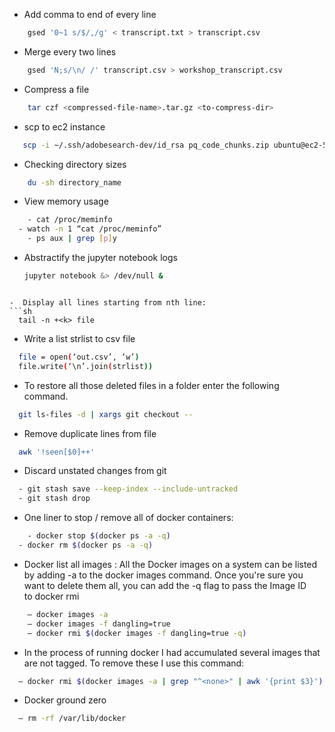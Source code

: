 -  Add comma to end of every line
```sh
	gsed '0~1 s/$/,/g' < transcript.txt > transcript.csv
```
-  Merge every two lines
```sh
	gsed 'N;s/\n/ /' transcript.csv > workshop_transcript.csv
```
-  Compress a file
```sh
	tar czf <compressed-file-name>.tar.gz <to-compress-dir>
 ```
-  scp to ec2 instance
```sh
   scp -i ~/.ssh/adobesearch-dev/id_rsa pq_code_chunks.zip ubuntu@ec2-54-191-123-146.us-west-2.compute.amazonaws.com:~/.
```
-  Checking directory sizes
```sh
    du -sh directory_name
```
-  View memory usage
```sh
	- cat /proc/meminfo 
  - watch -n 1 “cat /proc/meminfo”
	- ps aux | grep [p]y
```
-  Abstractify the jupyter notebook logs
	```sh
    jupyter notebook &> /dev/null &
  ```

-  Display all lines starting from nth line:
  ```sh
	tail -n +<k> file 
  ```

-  Write a list strlist to csv file
  ```sh
	file = open(‘out.csv’, ‘w’)
	file.write(‘\n’.join(strlist))
  ```
  
-  To restore all those deleted files in a folder enter the following command.
  ```sh
	git ls-files -d | xargs git checkout --
  ```
-  Remove duplicate lines from file
  ```sh
	awk '!seen[$0]++'
  ```
-  Discard unstated changes from git
  ```sh
    - git stash save --keep-index --include-untracked
    - git stash drop
  ```
-  One liner to stop / remove all of docker containers:
  ```sh
	  - docker stop $(docker ps -a -q)
    - docker rm $(docker ps -a -q)
  ```
-  Docker list all images : All the Docker images on a system can be listed by adding -a to the docker images command. Once you're sure you want to delete them all, you can add the -q flag to pass the Image ID to docker rmi
```sh
	— docker images -a	
	— docker images -f dangling=true	
	— docker rmi $(docker images -f dangling=true -q)
 ```
-  In the process of running docker I had accumulated several images that are not tagged. To remove these I use this command:
  ```sh
	— docker rmi $(docker images -a | grep "^<none>" | awk '{print $3}')
  ```
  
-  Docker ground zero
  ```sh
	— rm -rf /var/lib/docker
  ```
